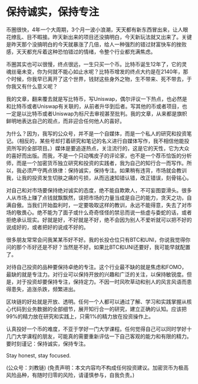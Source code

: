 # 保持诚实，保持专注

币圈很快，4年一个大周期，3个月一波小浪潮，天天都有新东西冒出来，让人眼花缭乱、目不暇接。昨天新出来的项目还没搞明白，今天新玩法就又出来了。关键是昨天那个没搞明白的今天就暴涨了几倍，给人一种强烈的错过财富快车的挫败感，天天都充斥着这种恐怕错过的情绪，令整个行业都充满焦虑。

币圈其实也可以很慢，终点很远，一生只买一个币。比特币诞生12年了，它的灵魂丝毫未变，你为何就不能心如止水呢？比特币增发的终点大约是在2140年，那个时候，你我早已离开了这个世界，钱财这些身外之物，生不带来、死不带去，于你我又有什么意义呢？

我的文章，翻来覆去就是写比特币，写Uniswap，偶尔评议一下热点，也必然是和比特币或者Uniswap有关联的，从前者升华到后者。写其他的币或者项目，也一定是以比特币或者Uniswap为标尺去审视甚至批判。我的文章，从来都是旗帜鲜明地表达自己的观点，而非迎合任何他人的喜好。

为什么？因为，我写的公众号，并不是一个自媒体，而是一个私人的研究和投资笔记。（相反的，某些号却打着研究和笔记的名义进行自媒体写作，我不相信他能投资所写的全部项目。）媒体是要追逐热点，关注流行的，这是它的天性，它为大众的喜好而出版。而我，不是一个只动嘴皮子的评论家，也不是一个荐币恰饭的分析师，而是一个加密货币独立研究和投资的实践者，我为自己的知行合一而写作。所以，我必须严守两点铁律：保持诚实，保持专注。如果稍有违背，市场就会教训我，让我的投资发生切肤之痛的亏损，从而迅速知错认错，改正错误，刻骨铭心。

对自己和对市场要保持绝对诚实的态度，绝不能自欺欺人，不可妄图耍滑头。很多人从市场上赚了点钱就飘飘然，误把市场的力量当成是自己的能力，贪天之功，自满自傲。当我们开始盈利时，一定要吸取这样的教训，永远不能得意，失去了对市场的敬畏心。绝不能为了面子或什么奇奇怪怪的禁忌而说一些虚与委蛇的话，或者拒绝承认现实。好就是好，不好就是不好，绝不会因为别人不爱听就可以把不好的说成好的，或者把好的说成不好的。

很多朋友常常会问我某某币好不好。我的长投仓位只有BTC和UNI，你说我觉得你问的那个币好还是不好？当然是不好。如果比BTC和UNI还要好，我可能早就配置了。

对待自己投资的品种要保持卓绝的专注。这个行业最不缺的就是焦虑和FOMO，最缺的就是专注力。对行业可以保持开放的兴趣和广泛的关注，以保持敏锐度。但是，对于投资却要保持专注，保持定力。不因一时风吹草动和别人的风言风语而患得患失，追涨杀跌，频繁进出。

区块链的好处就是开放、透明。任何一个人都可以通过了解、学习和实践掌握从核心代码到业务数据的全部细节，展开知行合一的研究，建立正确的认知。应该把99%的精力放在研究和实践上，只需1%的精力放在投资操作上。

认真投好一个币的难度，不亚于学好一门大学课程。任何觉得自己可以同时学好十几门大学课程的朋友，可能真的需要重新评估一下自己客观的能力和有限的精力。要时刻谨记：保持诚实，保持专注。

Stay honest, stay focused.

\(公众号：刘教链\)  \(免责声明：本文内容均不构成任何投资建议。加密货币为极高风险品种，有随时归零的风险，请谨慎参与，自我负责。\)

